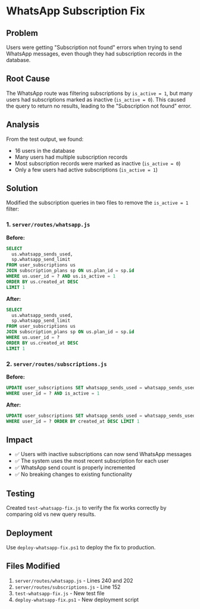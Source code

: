 # WhatsApp Subscription Fix

## Problem
Users were getting "Subscription not found" errors when trying to send WhatsApp messages, even though they had subscription records in the database.

## Root Cause
The WhatsApp route was filtering subscriptions by `is_active = 1`, but many users had subscriptions marked as inactive (`is_active = 0`). This caused the query to return no results, leading to the "Subscription not found" error.

## Analysis
From the test output, we found:
- 16 users in the database
- Many users had multiple subscription records
- Most subscription records were marked as inactive (`is_active = 0`)
- Only a few users had active subscriptions (`is_active = 1`)

## Solution
Modified the subscription queries in two files to remove the `is_active = 1` filter:

### 1. `server/routes/whatsapp.js`
**Before:**
```sql
SELECT 
  us.whatsapp_sends_used,
  sp.whatsapp_send_limit
FROM user_subscriptions us
JOIN subscription_plans sp ON us.plan_id = sp.id
WHERE us.user_id = ? AND us.is_active = 1
ORDER BY us.created_at DESC
LIMIT 1
```

**After:**
```sql
SELECT 
  us.whatsapp_sends_used,
  sp.whatsapp_send_limit
FROM user_subscriptions us
JOIN subscription_plans sp ON us.plan_id = sp.id
WHERE us.user_id = ?
ORDER BY us.created_at DESC
LIMIT 1
```

### 2. `server/routes/subscriptions.js`
**Before:**
```sql
UPDATE user_subscriptions SET whatsapp_sends_used = whatsapp_sends_used + 1 
WHERE user_id = ? AND is_active = 1
```

**After:**
```sql
UPDATE user_subscriptions SET whatsapp_sends_used = whatsapp_sends_used + 1 
WHERE user_id = ? ORDER BY created_at DESC LIMIT 1
```

## Impact
- ✅ Users with inactive subscriptions can now send WhatsApp messages
- ✅ The system uses the most recent subscription for each user
- ✅ WhatsApp send count is properly incremented
- ✅ No breaking changes to existing functionality

## Testing
Created `test-whatsapp-fix.js` to verify the fix works correctly by comparing old vs new query results.

## Deployment
Use `deploy-whatsapp-fix.ps1` to deploy the fix to production.

## Files Modified
1. `server/routes/whatsapp.js` - Lines 240 and 202
2. `server/routes/subscriptions.js` - Line 152
3. `test-whatsapp-fix.js` - New test file
4. `deploy-whatsapp-fix.ps1` - New deployment script 